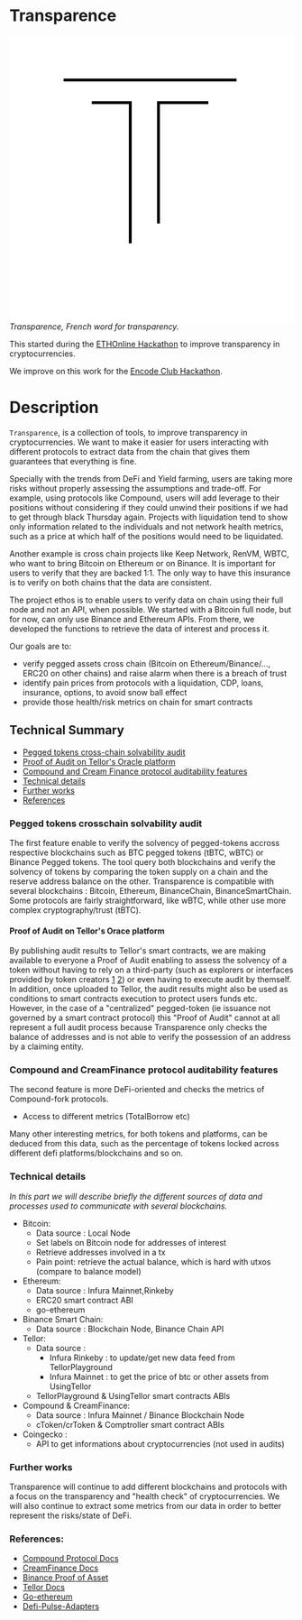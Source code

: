 # Transparence
![](images/logo.png)
*Transparence, French word for transparency.*

This started during the [ETHOnline Hackathon](https://ethonline.org/) to improve transparency in cryptocurrencies.

We improve on this work for the [Encode Club Hackathon](https://hack.encode.club/).

# Description

`Transparence`, is a collection of tools, to improve transparency in cryptocurrencies. We want to make it easier for users interacting with different protocols to extract data from the chain that gives them guarantees that everything is fine.

Specially with the trends from DeFi and Yield farming, users are taking more risks without properly assessing the assumptions and trade-off. For example, using protocols like Compound, users will add leverage to their positions without considering if they could unwind their positions if we had to get through black Thursday again. Projects with liquidation tend to show only information related to the individuals and not network health metrics, such as a price at which half of the positions would need to be liquidated.

Another example is cross chain projects like Keep Network, RenVM, WBTC, who want to bring Bitcoin on Ethereum or on Binance. It is important for users to verify that they are backed 1:1. The only way to have this insurance is to verify on both chains that the data are consistent.


The project ethos is to enable users to verify data on chain using their full node and not an API, when possible. We started with a Bitcoin full node, but for now, can only use Binance and Ethereum APIs. 
From there, we developed the functions to retrieve the data of interest and process it.

Our goals are to:
* verify pegged assets cross chain (Bitcoin on Ethereum/Binance/..., ERC20 on other chains) and raise alarm when there is a breach of trust
* identify pain prices from protocols with a liquidation, CDP, loans, insurance, options,  to avoid snow ball effect
* provide those health/risk metrics on chain for smart contracts

## Technical Summary 
- [Pegged tokens cross-chain solvability audit](https://github.com/cryptohazard/transparence/tree/refactoring#pegged-tokens-crosschain-solvability-audit)
- [Proof of Audit on Tellor's Oracle platform](https://github.com/cryptohazard/transparence/tree/refactoring#proof-of-audit-on-tellors-orace-platform)
- [Compound and Cream Finance protocol auditability features](https://github.com/cryptohazard/transparence/tree/refactoring#compound-and-creamfinance-protocol-auditability-features)
- [Technical details](https://github.com/cryptohazard/transparence/tree/refactoring#technical-details)
- [Further works](https://github.com/cryptohazard/transparence/tree/refactoring#further-works)
- [References](https://github.com/cryptohazard/transparence/tree/refactoring#references)

### Pegged tokens crosschain solvability audit
The first feature enable to verify the solvency of pegged-tokens accross respective blockchains such as BTC pegged tokens (tBTC, wBTC) or Binance Pegged tokens. The tool query both blockchains and verify the solvency of tokens by comparing the token supply on a chain and the reserve address balance on the other. Transparence is compatible with several blockchains : Bitcoin, Ethereum, BinanceChain, BinanceSmartChain. Some protocols are fairly straightforward, like wBTC, while other use more complex cryptography/trust (tBTC).

#### Proof of Audit on Tellor's Orace platform 
By publishing audit results to Tellor's smart contracts, we are making available to everyone a Proof of Audit enabling to assess the solvency of a token without having to rely on a third-party (such as explorers or interfaces provided by token creators [1](https://wbtc.network/dashboard/audit) [2](https://www.binance.org/en/assets-proof)) or even having to execute audit by themself. In addition, once uploaded to Tellor, the audit results might also be used as conditions to smart contracts execution to protect users funds etc. However, in the case of a "centralized" pegged-token (ie issuance not governed by a smart contract protocol) this "Proof of Audit" cannot at all represent a full audit process because Transparence only checks the balance of addresses and is not able to verify the possession of an address by a claiming entity.


### Compound and CreamFinance protocol auditability features
The second feature is more DeFi-oriented and checks the metrics of Compound-fork protocols.
- Access to different metrics (TotalBorrow etc)

Many other interesting metrics, for both tokens and platforms, can be deduced from this data, such as the percentage of tokens locked across different defi platforms/blockchains and so on.


### Technical details
*In this part we will describe briefly the different sources of data and processes used to communicate with several blockchains.*

- Bitcoin:
    -  Data source : Local Node
    -  Set labels on Bitcoin node for addresses of interest
    -  Retrieve addresses involved in a tx
    -  Pain point: retrieve the actual balance, which is hard with utxos (compare to balance model)
- Ethereum:
    - Data source : Infura Mainnet,Rinkeby
    - ERC20 smart contract ABI
    - go-ethereum
- Binance Smart Chain:
    - Data source : Blockchain Node, Binance Chain API
- Tellor:
    - Data source : 
        - Infura Rinkeby : to update/get new data feed from TellorPlayground
        - Infura Mainnet : to get the price of btc or other assets from UsingTellor
    - TellorPlayground & UsingTellor smart contracts ABIs
- Compound & CreamFinance:
    - Data source : Infura Mainnet / Binance Blockchain Node
    - cToken/crToken & Comptroller smart contract ABIs
- Coingecko :
    - API to get informations about cryptocurrencies (not used in audits)

### Further works
Transparence will continue to add different blockchains and protocols with a focus on the transparency and "health check" of cryptocurrencies. We will also continue to extract some metrics from our data in order to better represent the risks/state of DeFi.

### References:
- [Compound Protocol Docs](https://compound.finance/docs)
- [CreamFinance Docs](https://docs.cream.finance/)
- [Binance Proof of Asset](https://www.binance.org/en/assets-proof)
- [Tellor Docs](https://docs.tellor.io/tellor/)
- [Go-ethereum](https://github.com/ethereum/go-ethereum)
- [Defi-Pulse-Adapters](https://github.com/ConcourseOpen/DeFi-Pulse-Adapters)
